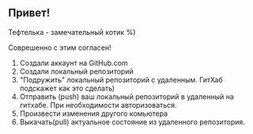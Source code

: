 ## Привет!

Тефтелька - замечательный котик %)

Соврешенно с этим согласен!

1. Создали аккаунт на GitHub.com
2. Создали локальный репозиторий
3. "Подружить" локальный репозиторий с удаленным. ГитХаб подскажет как это сделать)
4. Отправить (push) ваш локальный репозиторий в удаленный на гитхабе. При необходимости авторизоваться.
5. Произвести изменения другого комьютера
6. Выкачать(pull) актуальное состояние из удаленного репозитория.
